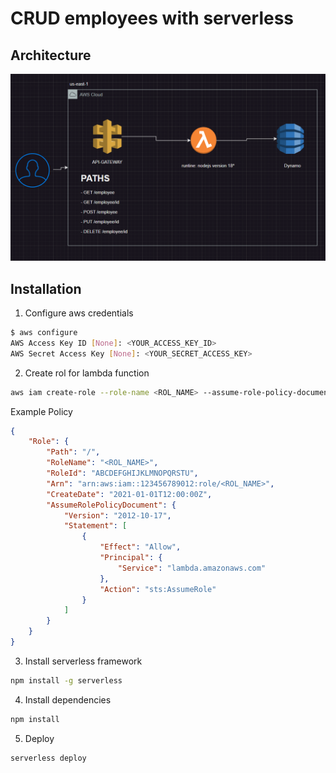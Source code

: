 # CRUD employees with serverless
## Architecture
![Alt text](image.png)

## Installation
1. Configure aws credentials
```bash
$ aws configure
AWS Access Key ID [None]: <YOUR_ACCESS_KEY_ID>
AWS Secret Access Key [None]: <YOUR_SECRET_ACCESS_KEY>
```
2. Create rol for lambda function
```bash
aws iam create-role --role-name <ROL_NAME> --assume-role-policy-document file://trust-policy.json
```
Example Policy
```json
{
    "Role": {
        "Path": "/",
        "RoleName": "<ROL_NAME>",
        "RoleId": "ABCDEFGHIJKLMNOPQRSTU",
        "Arn": "arn:aws:iam::123456789012:role/<ROL_NAME>",
        "CreateDate": "2021-01-01T12:00:00Z",
        "AssumeRolePolicyDocument": {
            "Version": "2012-10-17",
            "Statement": [
                {
                    "Effect": "Allow",
                    "Principal": {
                        "Service": "lambda.amazonaws.com"
                    },
                    "Action": "sts:AssumeRole"
                }
            ]
        }
    }
}
```
3. Install serverless framework
```bash
npm install -g serverless
```
4. Install dependencies
```bash
npm install
```
5. Deploy
```bash
serverless deploy
```